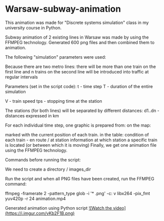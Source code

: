 # Warsaw-subway-animation

This animation was made for "Discrete systems simulation" class in my university course in Python.  

Subway animation of 2 existing lines in Warsaw was made by using the FFMPEG technology. Generated 600 png files and then combined them to animation.

The following "simulation" parameters were used:

Because there are two metro lines: there will be more than one train on the first line and n trains on the second line will be introduced into traffic at regular intervals

Parameters (set in the script code): t - time step T - duration of the entire simulation

V - train speed tps - stopping time at the station

The stations (for both lines) will be separated by different distances: d1..dn - distances expressed in km

For each individual time step, one graphic is prepared from: on the map:

marked with the current position of each train. in the table:
condition of each train - en route / at station
information at which station a specific train is located (or between which it is moving)
Finally, we get one animation file using the FFMPEG technology.

Commands before running the script:

We need to create a directory / images_dir

Run the script and when all PNG files have been created, run the FFMPEG command:

ffmpeg -framerate 2 -pattern_type glob -i '* .png' -c: v libx264 -pix_fmt yuv420p -r 24 animation.mp4


Generated animation using Python script 
[![Watch the video] (https://i.imgur.com/vKb2F1B.png)](https://user-images.githubusercontent.com/72921900/201238668-11877481-445d-4f80-a3c1-4d189166ebf4.mp4)

